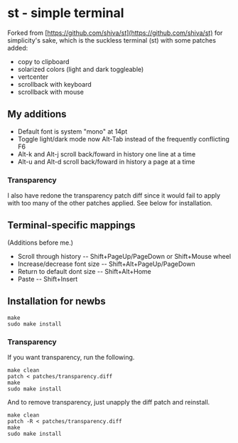 # st - simple terminal

Forked from [https://github.com/shiva/st](https://github.com/shiva/st) for simplicity's sake, which is the suckless terminal (st) with some patches added:

+ copy to clipboard
+ solarized colors (light and dark toggleable)
+ vertcenter
+ scrollback with keyboard
+ scrollback with mouse

## My additions

+ Default font is system "mono" at 14pt
+ Toggle light/dark mode now Alt-Tab instead of the frequently conflicting F6
+ Alt-k and Alt-j scroll back/foward in history one line at a time
+ Alt-u and Alt-d scroll back/foward in history a page at a time

### Transparency

I also have redone the transparency patch diff since it would fail to apply with too many of the other patches applied. See below for installation.

## Terminal-specific mappings

(Additions before me.)

+ Scroll through history -- Shift+PageUp/PageDown or Shift+Mouse wheel
+ Increase/decrease font size -- Shift+Alt+PageUp/PageDown
+ Return to default dont size -- Shift+Alt+Home
+ Paste -- Shift+Insert

## Installation for newbs

```
make
sudo make install
```

### Transparency

If you want transparency, run the following.

```
make clean
patch < patches/transparency.diff
make
sudo make install
```

And to remove transparency, just unapply the diff patch and reinstall.

```
make clean
patch -R < patches/transparency.diff
make
sudo make install
```
